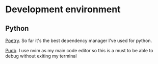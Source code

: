 # Development environment

## Python

[Poetry](https://python-poetry.org). So far it's the best dependency manager
I've used for python.

[Pudb](https://pypi.org/project/pudb/). I use nvim as my main code editor so
this is a must to be able to debug without exiting my terminal
